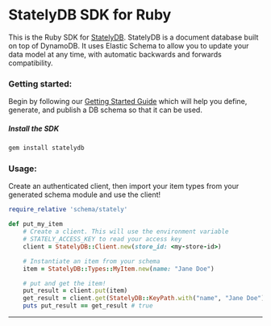 # StatelyDB SDK for Ruby

This is the Ruby SDK for [StatelyDB](https://stately.cloud). StatelyDB is a document database built on top of DynamoDB. It uses Elastic Schema to allow you to update your data model at any time, with automatic backwards and forwards compatibility.

### Getting started:

Begin by following our [Getting Started Guide] which will help you define, generate, and publish a DB schema so that it can be used.

##### Install the SDK

```sh
gem install statelydb
```

### Usage:

Create an authenticated client, then import your item types from your generated schema module and use the client!

```ruby
require_relative 'schema/stately'

def put_my_item
    # Create a client. This will use the environment variable
    # STATELY_ACCESS_KEY to read your access key
    client = StatelyDB::Client.new(store_id: <my-store-id>)

    # Instantiate an item from your schema
    item = StatelyDB::Types::MyItem.new(name: "Jane Doe")

    # put and get the item!
    put_result = client.put(item)
    get_result = client.get(StatelyDB::KeyPath.with("name", "Jane Doe"))
    puts put_result == get_result # true
```

---

[Getting Started Guide]: https://docs.stately.cloud/guides/getting-started/
[Defining Schema]: https://docs.stately.cloud/guides/schema/